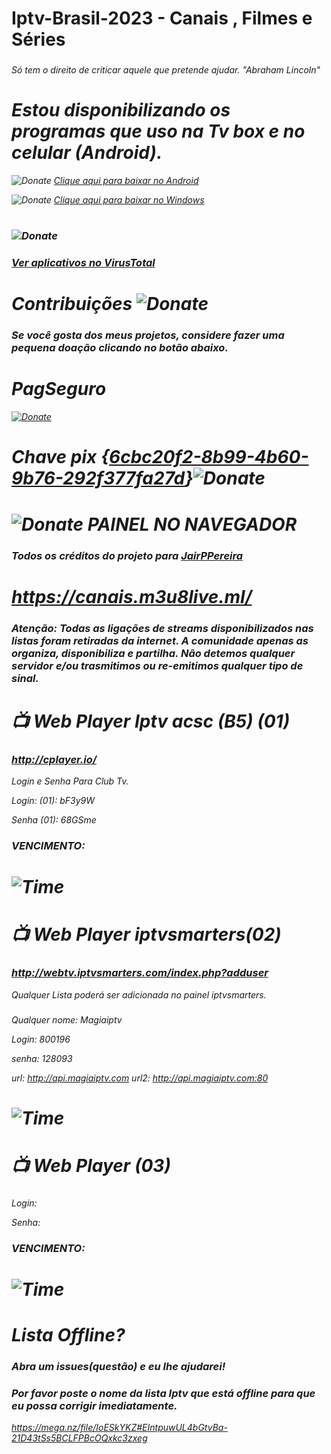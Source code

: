 # Iptv-Brasil-2023 - Canais , Filmes e Séries
### <i class="fa-brands fa-pix">
 Só tem o direito de criticar aquele que pretende ajudar. "Abraham Lincoln"
# Estou disponibilizando os programas que uso na Tv box e no celular (Android).

![Donate](https://emojipedia-us.s3.dualstack.us-west-1.amazonaws.com/thumbs/120/whatsapp/326/selfie_medium-light-skin-tone_1f933-1f3fc_1f3fc.png) 
<a href="https://tinyurl.com/3hrrc9u5" download="filename">Clique aqui para baixar no Android</a>

![Donate](https://emojipedia-us.s3.dualstack.us-west-1.amazonaws.com/thumbs/120/google/346/desktop-computer_1f5a5-fe0f.png) 
<a href="https://tinyurl.com/ycy6wfyp" download="filename">Clique aqui para baixar no Windows</a> 
#
### ![Donate](https://media1.giphy.com/media/26uf7WGUJLbiqIryo/200w.webp?cid=ecf05e47dtwvm3nwvtetzvuacpt4xsh7zjru1qhh8hhnjpjx&rid=200w.webp&ct=g) 
### <a href="https://www.virustotal.com" download="filename">Ver aplicativos no VirusTotal</a> 
# 
# Contribuições ![Donate](https://emojipedia-us.s3.dualstack.us-west-1.amazonaws.com/thumbs/72/google/346/money-bag_1f4b0.png)
### Se você gosta dos meus projetos, considere fazer uma pequena doação clicando no botão abaixo.

# PagSeguro
[![Donate](https://amanj.org.br/wp-content/uploads/2021/11/quero_doar.png)](https://pag.ae/7WsNdZYw6)
# Chave pix {<a href="LINK" download="filename">6cbc20f2-8b99-4b60-9b76-292f377fa27d</a>}![Donate](https://user-images.githubusercontent.com/33992396/99478353-00e4d600-2933-11eb-8228-4bafe8571507.png)
  
# ![Donate](https://emojipedia-us.s3.dualstack.us-west-1.amazonaws.com/thumbs/120/emojidex/112/television_1f4fa.png) PAINEL NO NAVEGADOR
### Todos os créditos do projeto para <a href="https://github.com/JairPPereira" download="filename">JairPPereira</a>
# https://canais.m3u8live.ml/
 ### <i class="fa-brands fa-pix">
 ### Atenção: <b>Todas as ligações de streams disponibilizados nas listas foram retiradas da internet. A comunidade apenas as organiza, disponibiliza e partilha. Não detemos qualquer servidor e/ou trasmitimos ou re-emitimos qualquer tipo de sinal</b>. 

#  📺 Web Player Iptv acsc (B5) (01)

### http://cplayer.io/ 
Login e Senha Para Club Tv.

Login: (01): bF3y9W

Senha (01): 68GSme

### VENCIMENTO:
# ![Time](https://emojipedia-us.s3.dualstack.us-west-1.amazonaws.com/thumbs/72/whatsapp/326/hourglass-not-done_23f3.png)


#  📺 Web Player iptvsmarters(02)

### http://webtv.iptvsmarters.com/index.php?adduser
Qualquer Lista poderá ser adicionada no painel iptvsmarters.

###
Qualquer nome: Magiaiptv

Login: 800196

senha: 128093

url: http://api.magiaiptv.com
url2: http://api.magiaiptv.com:80

  
# ![Time](https://emojipedia-us.s3.dualstack.us-west-1.amazonaws.com/thumbs/72/whatsapp/326/hourglass-not-done_23f3.png)


#  📺 Web Player  (03)

### 


Login: 

Senha: 
### VENCIMENTO: 
# ![Time](https://emojipedia-us.s3.dualstack.us-west-1.amazonaws.com/thumbs/72/whatsapp/326/hourglass-not-done_23f3.png)

# Lista Offline?
### Abra um issues(questão) e eu lhe ajudarei!
### Por favor poste o nome da lista Iptv que está offline para que eu possa corrigir imediatamente.

https://mega.nz/file/IoESkYKZ#EIntpuwUL4bGtvBa-21D43tSs5BCLFPBcOQxkc3zxeg



